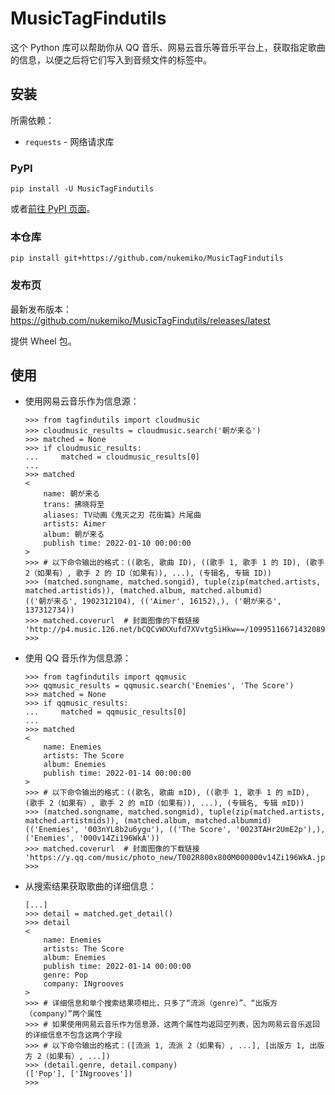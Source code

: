 # MusicTagFindutils

这个 Python 库可以帮助你从 QQ 音乐、网易云音乐等音乐平台上，获取指定歌曲的信息，以便之后将它们写入到音频文件的标签中。

## 安装

所需依赖：

- `requests` - 网络请求库

### PyPI

`pip install -U MusicTagFindutils`

或者[前往 PyPI 页面](https://pypi.org/project/MusicTagFindUtils)。

### 本仓库

`pip install git+https://github.com/nukemiko/MusicTagFindutils`

### 发布页

最新发布版本：https://github.com/nukemiko/MusicTagFindutils/releases/latest

提供 Wheel 包。

## 使用

- 使用网易云音乐作为信息源：

    ```pycon
    >>> from tagfindutils import cloudmusic
    >>> cloudmusic_results = cloudmusic.search('朝が来る')
    >>> matched = None
    >>> if cloudmusic_results:
    ...     matched = cloudmusic_results[0]
    ...
    >>> matched
    <
        name: 朝が来る
        trans: 拂晓将至
        aliases: TV动画《鬼灭之刃 花街篇》片尾曲
        artists: Aimer
        album: 朝が来る
        publish time: 2022-01-10 00:00:00
    >
    >>> # 以下命令输出的格式：((歌名, 歌曲 ID), ((歌手 1, 歌手 1 的 ID), (歌手 2（如果有）, 歌手 2 的 ID（如果有）), ...), (专辑名, 专辑 ID))
    >>> (matched.songname, matched.songid), tuple(zip(matched.artists, matched.artistids)), (matched.album, matched.albumid)
    (('朝が来る', 1902312104), (('Aimer', 16152),), ('朝が来る', 137312734))
    >>> matched.coverurl  # 封面图像的下载链接
    'http://p4.music.126.net/bCQCvWXXufd7XVvtg5iHkw==/109951166714320898.jpg'
    >>>
    ```

- 使用 QQ 音乐作为信息源：

    ```pycon
    >>> from tagfindutils import qqmusic
    >>> qqmusic_results = qqmusic.search('Enemies', 'The Score')
    >>> matched = None
    >>> if qqmusic_results:
    ...     matched = qqmusic_results[0]
    ...
    >>> matched
    <
        name: Enemies
        artists: The Score
        album: Enemies
        publish time: 2022-01-14 00:00:00
    >
    >>> # 以下命令输出的格式：((歌名, 歌曲 mID), ((歌手 1, 歌手 1 的 mID), (歌手 2（如果有）, 歌手 2 的 mID（如果有）), ...), (专辑名, 专辑 mID))
    >>> (matched.songname, matched.songmid), tuple(zip(matched.artists, matched.artistmids)), (matched.album, matched.albummid)
    (('Enemies', '003nYL8b2u6ygu'), (('The Score', '0023TAHr2UmE2p'),), ('Enemies', '000v14Zi196WkA'))
    >>> matched.coverurl  # 封面图像的下载链接
    'https://y.qq.com/music/photo_new/T002R800x800M000000v14Zi196WkA.jpg'
    >>>
    ```

- 从搜索结果获取歌曲的详细信息：

    ```pycon
    [...]
    >>> detail = matched.get_detail()
    >>> detail
    <
        name: Enemies
        artists: The Score
        album: Enemies
        publish time: 2022-01-14 00:00:00
        genre: Pop
        company: INgrooves
    >
    >>> # 详细信息和单个搜索结果项相比，只多了“流派（genre）”、“出版方（company）”两个属性
    >>> # 如果使用网易云音乐作为信息源，这两个属性均返回空列表，因为网易云音乐返回的详细信息不包含这两个字段
    >>> # 以下命令输出的格式：([流派 1, 流派 2（如果有）, ...], [出版方 1, 出版方 2（如果有）, ...])
    >>> (detail.genre, detail.company)
    (['Pop'], ['INgrooves'])
    >>>
    ```

